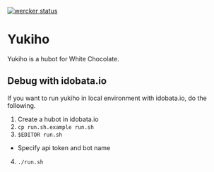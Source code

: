 [![wercker status](https://app.wercker.com/status/5247bd7c7987c2338a24676cd68a181f/m/ "wercker status")](https://app.wercker.com/project/bykey/5247bd7c7987c2338a24676cd68a181f)

# Yukiho

Yukiho is a hubot for White Chocolate.

## Debug with idobata.io

If you want to run yukiho in local environment with idobata.io, do the following.

1. Create a hubot in idobata.io
2. `cp run.sh.example run.sh`
3. `$EDITOR run.sh`
  - Specify api token and bot name
4. `./run.sh`
